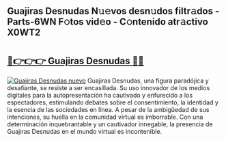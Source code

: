 ## Guajiras Desnudas N𝚞𝚎vos desn𝚞dos filtr𝚊dos - Parts-6WN F𝚘tos vid𝚎o - C𝚘ntenido atr𝚊ctivo X0WT2

# <h2><a href="http://mb13msk.tromn.icu/?c=Guajiras+Desnudas">🔗👉👉👉 Guajiras Desnudas 🔗🔗</a></h2>

[![Guajiras Desnudas nuevo](https://i.imgur.com/pEAQMta.gif)](http://mb13msk.tromn.icu/?c=Guajiras+Desnudas)
Guajiras Desnudas, una figura paradójica y desafiante, se resiste a ser encasillada. Su uso innovador de los medios digitales para la autopresentación ha cautivado y enfurecido a los espectadores, estimulando debates sobre el consentimiento, la identidad y la esencia de las sociedades en línea. A pesar de la ambigüedad de sus intenciones, su huella en la comunidad virtual es imborrable. Con una determinación inquebrantable y un cautivador innegable, la presencia de Guajiras Desnudas en el mundo virtual es incontenible.
